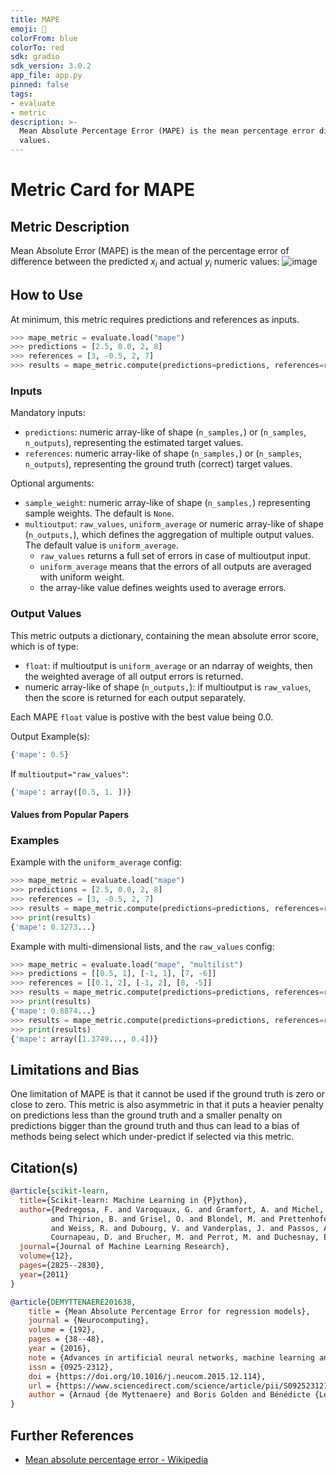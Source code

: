 ```yaml
---
title: MAPE
emoji: 🤗 
colorFrom: blue
colorTo: red
sdk: gradio
sdk_version: 3.0.2
app_file: app.py
pinned: false
tags:
- evaluate
- metric
description: >-
  Mean Absolute Percentage Error (MAPE) is the mean percentage error difference between the predicted and actual
  values.
---
```


# Metric Card for MAPE


## Metric Description

Mean Absolute Error (MAPE) is the mean of the percentage error of difference between the predicted $x_i$ and actual $y_i$ numeric values:
![image](https://user-images.githubusercontent.com/8100/200005316-c3975d32-8978-40f3-b541-c2ef57ec7c5b.png)

## How to Use

At minimum, this metric requires predictions and references as inputs.

```python
>>> mape_metric = evaluate.load("mape")
>>> predictions = [2.5, 0.0, 2, 8]
>>> references = [3, -0.5, 2, 7]
>>> results = mape_metric.compute(predictions=predictions, references=references)
```

### Inputs

Mandatory inputs: 
- `predictions`: numeric array-like of shape (`n_samples,`) or (`n_samples`, `n_outputs`), representing the estimated target values.
- `references`: numeric array-like of shape (`n_samples,`) or (`n_samples`, `n_outputs`), representing the ground truth (correct) target values.

Optional arguments:
- `sample_weight`: numeric array-like of shape (`n_samples,`) representing sample weights. The default is `None`.
- `multioutput`: `raw_values`, `uniform_average` or numeric array-like of shape (`n_outputs,`), which defines the aggregation of multiple output values. The default value is `uniform_average`.
  - `raw_values` returns a full set of errors in case of multioutput input.
  - `uniform_average` means that the errors of all outputs are averaged with uniform weight. 
  - the array-like value defines weights used to average errors.

### Output Values
This metric outputs a dictionary, containing the mean absolute error score, which is of type:
- `float`: if multioutput is `uniform_average` or an ndarray of weights, then the weighted average of all output errors is returned.
- numeric array-like of shape (`n_outputs,`): if multioutput is `raw_values`, then the score is returned for each output separately. 

Each MAPE `float` value is postive with the best value being 0.0.

Output Example(s):
```python
{'mape': 0.5}
```

If `multioutput="raw_values"`:
```python
{'mape': array([0.5, 1. ])}
```

#### Values from Popular Papers


### Examples

Example with the `uniform_average` config:
```python
>>> mape_metric = evaluate.load("mape")
>>> predictions = [2.5, 0.0, 2, 8]
>>> references = [3, -0.5, 2, 7]
>>> results = mape_metric.compute(predictions=predictions, references=references)
>>> print(results)
{'mape': 0.3273...}
```

Example with multi-dimensional lists, and the `raw_values` config:
```python
>>> mape_metric = evaluate.load("mape", "multilist")
>>> predictions = [[0.5, 1], [-1, 1], [7, -6]]
>>> references = [[0.1, 2], [-1, 2], [8, -5]]
>>> results = mape_metric.compute(predictions=predictions, references=references)
>>> print(results)
{'mape': 0.8874...}
>>> results = mape_metric.compute(predictions=predictions, references=references, multioutput='raw_values')
>>> print(results)
{'mape': array([1.3749..., 0.4])}
```

## Limitations and Bias
One limitation of MAPE is that it cannot be used if the ground truth is zero or close to zero. This metric is also asymmetric in that it puts a heavier penalty on predictions less than the ground truth and a smaller penalty on predictions bigger than the ground truth and thus can lead to a bias of methods being select which under-predict if selected via this metric.

## Citation(s)
```bibtex
@article{scikit-learn,
  title={Scikit-learn: Machine Learning in {P}ython},
  author={Pedregosa, F. and Varoquaux, G. and Gramfort, A. and Michel, V.
         and Thirion, B. and Grisel, O. and Blondel, M. and Prettenhofer, P.
         and Weiss, R. and Dubourg, V. and Vanderplas, J. and Passos, A. and
         Cournapeau, D. and Brucher, M. and Perrot, M. and Duchesnay, E.},
  journal={Journal of Machine Learning Research},
  volume={12},
  pages={2825--2830},
  year={2011}
}
```

```bibtex
@article{DEMYTTENAERE201638,
    title = {Mean Absolute Percentage Error for regression models},
    journal = {Neurocomputing},
    volume = {192},
    pages = {38--48},
    year = {2016},
    note = {Advances in artificial neural networks, machine learning and computational intelligence},
    issn = {0925-2312},
    doi = {https://doi.org/10.1016/j.neucom.2015.12.114},
    url = {https://www.sciencedirect.com/science/article/pii/S0925231216003325},
    author = {Arnaud {de Myttenaere} and Boris Golden and Bénédicte {Le Grand} and Fabrice Rossi},
}
```

## Further References
- [Mean absolute percentage error - Wikipedia](https://en.wikipedia.org/wiki/Mean_absolute_percentage_error)
